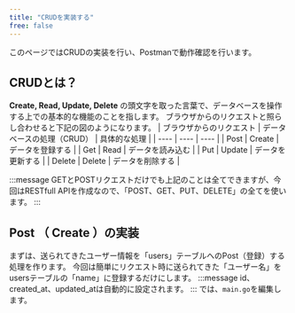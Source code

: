 ```yaml
---
title: "CRUDを実装する"
free: false
---
```


このページではCRUDの実装を行い、Postmanで動作確認を行います。

## CRUDとは？
**Create, Read, Update, Delete** の頭文字を取った言葉で、データベースを操作する上での基本的な機能のことを指します。
ブラウザからのリクエストと照らし合わせると下記の図のようになります。
| ブラウザからのリクエスト | データベースの処理（CRUD） | 具体的な処理 |
| ---- | ---- | ---- |
| Post | Create | データを登録する |
| Get | Read | データを読み込む |
| Put | Update | データを更新する |
| Delete | Delete | データを削除する |

:::message
GETとPOSTリクエストだけでも上記のことは全てできますが、今回はRESTfull APIを作成なので、「POST、GET、PUT、DELETE」の全てを使います。
:::

## Post （ Create ）の実装
まずは、送られてきたユーザー情報を「users」テーブルへのPost（登録）する処理を作ります。
今回は簡単にリクエスト時に送られてきた「ユーザー名」をusersテーブルの「name」に登録するだけにします。
:::message
id、created_at、updated_atは自動的に設定されます。
:::
では、`main.go`を編集します。
